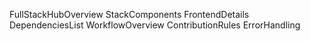FullStackHubOverview
StackComponents
FrontendDetails
DependenciesList
WorkflowOverview
ContributionRules
ErrorHandling
